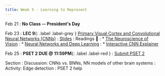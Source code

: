 ```yaml
---
title: Week 5 - Learning to Represent
---
```


Feb 21
: **No Class -- President's Day**

Feb 23
:  **LEC 9**{: .label .label-grey } [Primary Visual Cortex and Convolutional Neural Networks (CNNs)](#)
    : [Slides](https://canvas.harvard.edu/files/14442916/download?download_frd=1)
: Readings 📖
: * [The Neuroscience of Vision](https://canvas.harvard.edu/files/14406796/download?download_frd=1)
: * [Neural Networks and Deep Learning](https://canvas.harvard.edu/files/14406795/download?download_frd=1)
: * [Interactive CNN Explainer](https://poloclub.github.io/cnn-explainer/)

Feb 25
:  **PSET 2 DUE @ 11:59PM**{: .label .label-red } 
    : [Submit PSET 2](https://canvas.harvard.edu/courses/97916/assignments/532855)

Section
: Discussion: CNNs vs. BNNs, NN models of other brain systems
: Activity: Edge detection
: PSET 2 help
